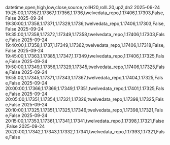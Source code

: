 datetime,open,high,low,close,source,rollH20,rollL20,up2,dn2
2025-09-24 19:25:00,1.17357,1.17367,1.17356,1.1736,twelvedata_repo,1.17406,1.17303,False,False
2025-09-24 19:30:00,1.17358,1.17371,1.17329,1.1736,twelvedata_repo,1.17406,1.17303,False,False
2025-09-24 19:35:00,1.17358,1.17372,1.17349,1.17358,twelvedata_repo,1.17406,1.17303,False,False
2025-09-24 19:40:00,1.17358,1.1737,1.17349,1.17362,twelvedata_repo,1.17406,1.17318,False,False
2025-09-24 19:45:00,1.17363,1.17385,1.17347,1.17349,twelvedata_repo,1.17406,1.17325,False,False
2025-09-24 19:50:00,1.17349,1.17356,1.17329,1.17345,twelvedata_repo,1.17406,1.17325,False,False
2025-09-24 19:55:00,1.17345,1.17371,1.17343,1.17367,twelvedata_repo,1.17404,1.17325,False,False
2025-09-24 20:00:00,1.17366,1.17369,1.17349,1.17351,twelvedata_repo,1.17401,1.17325,False,False
2025-09-24 20:05:00,1.17351,1.17354,1.17321,1.17326,twelvedata_repo,1.17398,1.17325,False,False
2025-09-24 20:10:00,1.17325,1.17351,1.17325,1.17346,twelvedata_repo,1.17398,1.17321,False,False
2025-09-24 20:15:00,1.17353,1.17361,1.17341,1.17341,twelvedata_repo,1.17398,1.17321,False,False
2025-09-24 20:20:00,1.17342,1.17343,1.17332,1.17341,twelvedata_repo,1.17393,1.17321,False,False
